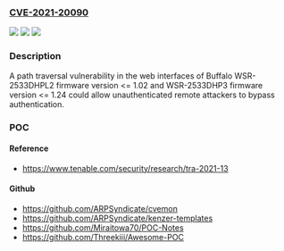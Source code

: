 ### [CVE-2021-20090](https://cve.mitre.org/cgi-bin/cvename.cgi?name=CVE-2021-20090)
![](https://img.shields.io/static/v1?label=Product&message=Buffalo%20WSR-2533DHPL2%2C%20Buffalo%20WSR-2533DHP3&color=blue)
![](https://img.shields.io/static/v1?label=Version&message=n%2Fa&color=blue)
![](https://img.shields.io/static/v1?label=Vulnerability&message=Path%20Traversal&color=brighgreen)

### Description

A path traversal vulnerability in the web interfaces of Buffalo WSR-2533DHPL2 firmware version <= 1.02 and WSR-2533DHP3 firmware version <= 1.24 could allow unauthenticated remote attackers to bypass authentication.

### POC

#### Reference
- https://www.tenable.com/security/research/tra-2021-13

#### Github
- https://github.com/ARPSyndicate/cvemon
- https://github.com/ARPSyndicate/kenzer-templates
- https://github.com/Miraitowa70/POC-Notes
- https://github.com/Threekiii/Awesome-POC

